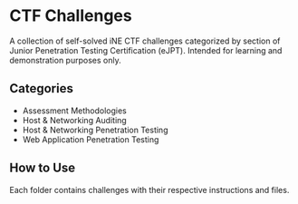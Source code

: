 # CTF Challenges

A collection of self-solved iNE CTF challenges categorized by section of Junior Penetration Testing Certification (eJPT). Intended for learning and demonstration purposes only.

## Categories

- Assessment Methodologies 
- Host & Networking Auditing
- Host & Networking Penetration Testing
- Web Application Penetration Testing 

## How to Use

Each folder contains challenges with their respective instructions and files.
